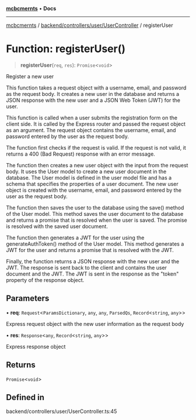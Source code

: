 [**mcbcmernts**](../../../../../README.md) • **Docs**

---

[mcbcmernts](../../../../../modules.md) /
[backend/controllers/user/UserController](../README.md) / registerUser

# Function: registerUser()

> **registerUser**(`req`, `res`): `Promise`\<`void`\>

Register a new user

This function takes a request object with a username, email, and password as the
request body. It creates a new user in the database and returns a JSON response
with the new user and a JSON Web Token (JWT) for the user.

This function is called when a user submits the registration form on the client
side. It is called by the Express router and passed the request object as an
argument. The request object contains the username, email, and password entered
by the user as the request body.

The function first checks if the request is valid. If the request is not valid,
it returns a 400 (Bad Request) response with an error message.

The function then creates a new user object with the input from the request
body. It uses the User model to create a new user document in the database. The
User model is defined in the user model file and has a schema that specifies the
properties of a user document. The new user object is created with the username,
email, and password entered by the user as the request body.

The function then saves the user to the database using the save() method of the
User model. This method saves the user document to the database and returns a
promise that is resolved when the user is saved. The promise is resolved with
the saved user document.

The function then generates a JWT for the user using the generateAuthToken()
method of the User model. This method generates a JWT for the user and returns a
promise that is resolved with the JWT.

Finally, the function returns a JSON response with the new user and the JWT. The
response is sent back to the client and contains the user document and the JWT.
The JWT is sent in the response as the "token" property of the response object.

## Parameters

• **req**: `Request`\<`ParamsDictionary`, `any`, `any`, `ParsedQs`,
`Record`\<`string`, `any`\>\>

Express request object with the new user information as the request body

• **res**: `Response`\<`any`, `Record`\<`string`, `any`\>\>

Express response object

## Returns

`Promise`\<`void`\>

## Defined in

backend/controllers/user/UserController.ts:45
